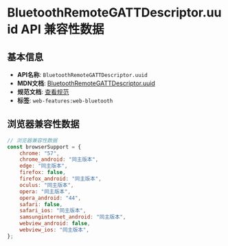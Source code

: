 # BluetoothRemoteGATTDescriptor.uuid API 兼容性数据

## 基本信息

- **API名称**: `BluetoothRemoteGATTDescriptor.uuid`
- **MDN文档**: [BluetoothRemoteGATTDescriptor.uuid](https://developer.mozilla.org/docs/Web/API/BluetoothRemoteGATTDescriptor/uuid)
- **规范文档**: [查看规范](https://webbluetoothcg.github.io/web-bluetooth/#dom-bluetoothremotegattdescriptor-uuid)
- **标签**: `web-features:web-bluetooth`

## 浏览器兼容性数据

```javascript
// 浏览器兼容性数据
const browserSupport = {
    chrome: "57",
    chrome_android: "同主版本",
    edge: "同主版本",
    firefox: false,
    firefox_android: "同主版本",
    oculus: "同主版本",
    opera: "同主版本",
    opera_android: "44",
    safari: false,
    safari_ios: "同主版本",
    samsunginternet_android: "同主版本",
    webview_android: false,
    webview_ios: "同主版本",
};

```

